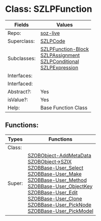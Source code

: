 
# Class:	SZLPFunction

| Fields | Values |
| --------- | --------- |
| Repo: | [soz-live](/repos/soz-live.html) |
| Superclass: | [SZLPCode](SZLPCode.html) |
| Subclasses: | [SZLPFunction-Block](SZLPFunction-Block.html) <br> [SZLPAssignment](SZLPAssignment.html) <br> [SZLPConditional](SZLPConditional.html) <br> [SZLPExpression](SZLPExpression.html) |
| Interfaces: |  |
| Interfaced: |  |
| Abstract?: | Yes |
| isValue?: | Yes |
| Help: | Base Function Class |


## Functions:

| Types | Functions |
| --------- | --------- |
| Class: |  |
| Super: | [SZOBObject-AddMetaData](SZOBObject.html) <br> [SZOBObject->SZIX](SZOBObject.html) <br> [SZOBBase-User_Select](SZOBBase.html) <br> [SZOBBase-User_Make](SZOBBase.html) <br> [SZOBBase-User_Method](SZOBBase.html) <br> [SZOBBase-User_ObjectKey](SZOBBase.html) <br> [SZOBBase-User_Edit](SZOBBase.html) <br> [SZOBBase-User_Clone](SZOBBase.html) <br> [SZOBBase-User_PickNode](SZOBBase.html) <br> [SZOBBase-User_PickModel](SZOBBase.html) |


